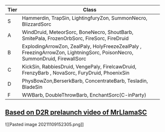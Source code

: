 | Tier | Class                                                                                                                     | 
| ---- | ------------------------------------------------------------------------------------------------------------------------- |
| S    | Hammerdin, TrapSin, LightingfuryZon, SummonNecro, BlizzardSorc                                                                |
| A    | WindDruid, MeteorSorc, BoneNecro, ShoutBarb, SmitePala, FrozenOrbSorc, FireSorc, FireDruid                                |
| B    | ExplodingArrowZon, ZealPaly, HolyFreezeZealPaly , FreezingArrowZon, LightningSorc, PoisonNecro, SummonDruid, FirewallSorc |
| C    | KickSin, RabbiesDruid, VengePaly, FirelcawDruid, FrenzyBarb , NovaSorc, FuryDruid, PhoenixSin                             |
| D    | PhysBowZon,BerserkBarb, ConcentrateBarb, Tesladin, BladeSin                                                               |
| F    | WWBarb, DoubleThrowBarb, EnchantSorc(C-inParty)                                                                           |


## [Based on D2R prelaunch video of MrLlamaSC](https://www.youtube.com/watch?v=IUldSKi9j7Y)

![[Pasted image 20211109152305.png]]

